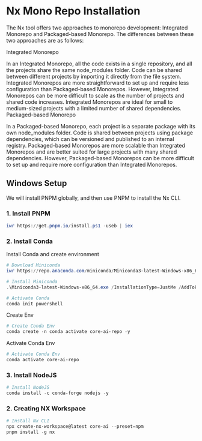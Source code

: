 # Nx Mono Repo Installation

The Nx tool offers two approaches to monorepo development: Integrated Monorepo and Packaged-based Monorepo. The differences between these two approaches are as follows:

Integrated Monorepo

In an Integrated Monorepo, all the code exists in a single repository, and all the projects share the same node_modules folder.
Code can be shared between different projects by importing it directly from the file system.
Integrated Monorepos are more straightforward to set up and require less configuration than Packaged-based Monorepos.
However, Integrated Monorepos can be more difficult to scale as the number of projects and shared code increases.
Integrated Monorepos are ideal for small to medium-sized projects with a limited number of shared dependencies.
Packaged-based Monorepo

In a Packaged-based Monorepo, each project is a separate package with its own node_modules folder.
Code is shared between projects using package dependencies, which can be versioned and published to an internal registry.
Packaged-based Monorepos are more scalable than Integrated Monorepos and are better suited for large projects with many shared dependencies.
However, Packaged-based Monorepos can be more difficult to set up and require more configuration than Integrated Monorepos.

## Windows Setup

We will install PNPM globally, and then use PNPM to install the Nx CLI.

### 1. Install PNPM

```powershell
iwr https://get.pnpm.io/install.ps1 -useb | iex
```

### 2. Install Conda

Install Conda and create environment

```powershell
# Download Miniconda
iwr https://repo.anaconda.com/miniconda/Miniconda3-latest-Windows-x86_64.exe -OutFile Miniconda3-latest-Windows-x86_64.exe

# Install Miniconda
.\Miniconda3-latest-Windows-x86_64.exe /InstallationType=JustMe /AddToPath=1 /RegisterPython=0 /S /D=C:\Miniconda3

# Activate Conda
conda init powershell
```

Create Env

```powershell
# Create Conda Env
conda create -n conda activate core-ai-repo -y 
```

Activate Conda Env

```powershell
# Activate Conda Env
conda activate core-ai-repo
```

### 3. Install NodeJS

```powershell
# Install NodeJS
conda install -c conda-forge nodejs -y
```

### 2. Creating NX Workspace

```powershell
# Install Nx CLI
npx create-nx-workspace@latest core-ai --preset=npm
pnpm install -g nx
```
